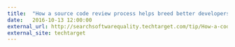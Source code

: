```yaml
---
title:  "How a source code review process helps breed better developers"
date:   2016-10-13 12:00:00
external_url: http://searchsoftwarequality.techtarget.com/tip/How-a-code-review-process-helps-breed-better-developers
external_site: techtarget
---
```

